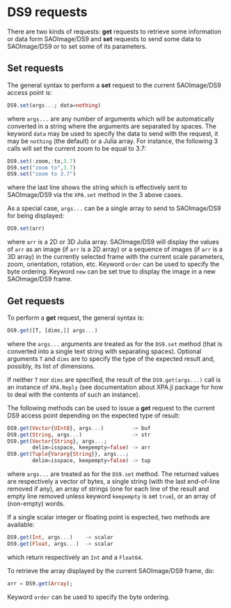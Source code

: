 # DS9 requests

There are two kinds of requests: **get** requests to retrieve some information
or data form SAOImage/DS9 and **set** requests to send some data to
SAOImage/DS9 or to set some of its parameters.


## Set requests

The general syntax to perform a **set** request to the current SAOImage/DS9
access point is:

```julia
DS9.set(args...; data=nothing)
```

where `args...` are any number of arguments which will be automatically
converted in a string where the arguments are separated by spaces.  The keyword
`data` may be used to specify the data to send with the request, it may be
`nothing` (the default) or a Julia array.  For instance, the following 3 calls
will set the current zoom to be equal to 3.7:

```julia
DS9.set(:zoom,:to,3.7)
DS9.set("zoom to",3.7)
DS9.set("zoom to 3.7")
```

where the last line shows the string which is effectively sent to SAOImage/DS9
via the `XPA.set` method in the 3 above cases.

As a special case, `args...` can be a single array to send to SAOImage/DS9 for
being displayed:

```julia
DS9.set(arr)
```

where `arr` is a 2D or 3D Julia array.  SAOImage/DS9 will display the values of
`arr` as an image (if `arr` is a 2D array) or a sequence of images (if `arr` is
a 3D array) in the currently selected frame with the current scale parameters,
zoom, orientation, rotation, etc.  Keyword `order` can be used to specify the
byte ordering.  Keyword `new` can be set true to display the image in a new
SAOImage/DS9 frame.


## Get requests

To perform a **get** request, the general syntax is:

```julia
DS9.get([T, [dims,]] args...)
```

where the `args...` arguments are treated as for the `DS9.set` method (that is
converted into a single text string with separating spaces).  Optional
arguments `T` and `dims` are to specify the type of the expected result and,
possibly, its list of dimensions.

If neither `T` nor `dims` are specified, the result of the `DS9.get(args...)`
call is an instance of `XPA.Reply` (see documentation about XPA.jl package for
how to deal with the contents of such an instance).

The following methods can be used to issue a **get** request to the current DS9
access point depending on the expected type of result:

```julia
DS9.get(Vector{UInt8}, args...)         -> buf
DS9.get(String, args...)                -> str
DS9.get(Vector{String}, args...;
        delim=isspace, keepempty=false) -> arr
DS9.get(Tuple{Vararg{String}}, args...;
        delim=isspace, keepempty=false) -> tup
```

where `args...` are treated as for the `DS9.set` method.  The returned values
are respectively a vector of bytes, a single string (with the last end-of-line
removed if any), an array of strings (one for each line of the result and empty
line removed unless keyword `keepempty` is set `true`), or an array of
(non-empty) words.

If a single scalar integer or floating point is expected, two methods are
available:

```julia
DS9.get(Int, args...)    -> scalar
DS9.get(Float, args...)  -> scalar
```

which return respectively an `Int` and a `Float64`.

To retrieve the array displayed by the current SAOImage/DS9 frame, do:

```julia
arr = DS9.get(Array);
```

Keyword `order` can be used to specify the byte ordering.
